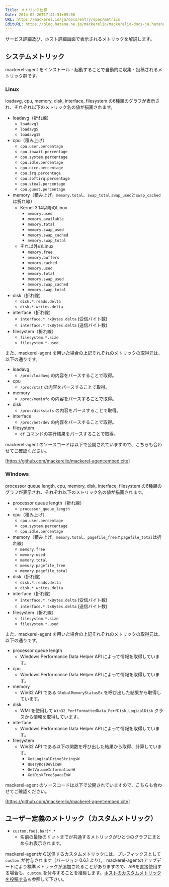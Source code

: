 ```yaml
---
Title: メトリック仕様
Date: 2014-05-26T17:41:51+09:00
URL: https://mackerel.io/ja/docs/entry/spec/metrics
EditURL: https://blog.hatena.ne.jp/mackerelio/mackerelio-docs-ja.hatenablog.mackerel.io/atom/entry/12921228815724654402
---
```


サービス詳細及び、ホスト詳細画面で表示されるメトリックを解説します。

## システムメトリック
mackerel-agent をインストール・起動することで自動的に収集・投稿されるメトリック群です。

### Linux

loadavg, cpu, memory, disk, interface, filesystem の6種類のグラフが表示され、それぞれ以下のメトリック名の値が描画されます。

* loadavg（折れ線）
  * `loadavg1`
  * `loadavg5`
  * `loadavg15`
* cpu（積み上げ）
  * `cpu.user.percentage`
  * `cpu.iowait.percentage`
  * `cpu.system.percentage`
  * `cpu.idle.percentage`
  * `cpu.nice.percentage`
  * `cpu.irq.percentage`
  * `cpu.softirq.percentage`
  * `cpu.steal.percentage`
  * `cpu.guest.percentage`
* memory（積み上げ。`memory.total`、`swap_total` `swap_used`と`swap_cached`は折れ線）
  * Kernel 3.14以降のLinux
      * `memory.used`
      * `memory.available`
      * `memory.total`
      * `memory.swap_used`
      * `memory.swap_cached`
      * `memory.swap_total`
  * それ以外のLinux
      * `memory.free`
      * `memory.buffers`
      * `memory.cached`
      * `memory.used`
      * `memory.total`
      * `memory.swap_used`
      * `memory.swap_cached`
      * `memory.swap_total`
* disk（折れ線）
  * `disk.*.reads.delta`
  * `disk.*.writes.delta`
* interface（折れ線）
  * `interface.*.rxBytes.delta` (受信バイト数)
  * `interface.*.txBytes.delta` (送信バイト数)
* filesystem（折れ線）
  * `filesystem.*.size`
  * `filesystem.*.used`

また、mackerel-agent を用いた場合の上記それぞれのメトリックの取得元は、以下の通りです。

* loadavg
  * `/proc/loadavg` の内容をパースすることで取得。
* cpu
  * `/proc/stat` の内容をパースすることで取得。
* memory
  * `/proc/meminfo` の内容をパースすることで取得。
* disk
  * `/proc/diskstats` の内容をパースすることで取得。
* interface
  * `/proc/net/dev` の内容をパースすることで取得。
* filesystem
  * `df` コマンドの実行結果をパースすることで取得。

mackerel-agent のソースコードは以下で公開されていますので、こちらも合わせてご確認ください。

[https://github.com/mackerelio/mackerel-agent:embed:cite]

### Windows

processor queue length, cpu, memory, disk, interface, filesystem の6種類のグラフが表示され、それぞれ以下のメトリック名の値が描画されます。

* processor queue length（折れ線）
  * `processor_queue_length`
* cpu（積み上げ）
  * `cpu.user.percentage`
  * `cpu.system.percentage`
  * `cpu.idle.percentage`
* memory（積み上げ。`memory.total`、`pagefile_free`と`pagefile_total`は折れ線）
  * `memory.free`
  * `memory.used`
  * `memory.total`
  * `memory.pagefile_free`
  * `memory.pagefile_total`
* disk（折れ線）
  * `disk.*.reads.delta`
  * `disk.*.writes.delta`
* interface（折れ線）
  * `interface.*.rxBytes.delta` (受信バイト数)
  * `interface.*.txBytes.delta` (送信バイト数)
* filesystem（折れ線）
  * `filesystem.*.size`
  * `filesystem.*.used`

また、mackerel-agent を用いた場合の上記それぞれのメトリックの取得元は、以下の通りです。

* processor queue length
  * Windows Performance Data Helper API によって情報を取得しています。
* cpu
  * Windows Performance Data Helper API によって情報を取得しています。
* memory
  * Win32 API である `GlobalMemoryStatusEx` を呼び出した結果から取得しています。
* disk
  * WMI を使用して `Win32_PerfFormattedData_PerfDisk_LogicalDisk` クラスから情報を取得しています。
* interface
  * Windows Performance Data Helper API によって情報を取得しています。
* filesystem
  * Win32 API である以下の関数を呼び出した結果から取得、計算しています。
      * `GetLogicalDriveStringsW`
      * `QueryDosDeviceW`
      * `GetVolumeInformationW`
      * `GetDiskFreeSpaceExW`

mackerel-agent のソースコードは以下で公開されていますので、こちらも合わせてご確認ください。

[https://github.com/mackerelio/mackerel-agent:embed:cite]

<h2 id="user-defined-metric">ユーザー定義のメトリック（カスタムメトリック）</h2>

* `custom.foo(.bar)*.*`
  * 名前の最後のドットまでが共通するメトリックがひとつのグラフにまとめられ表示されます。

mackerel-agentから送信するカスタムメトリックには、プレフィックスとして`custom.`が付与されます（バージョン 0.6.1 より）。 mackerel-agentのアップデートにより標準メトリックが追加されることがありますので、APIを直接使用する場合も、`custom.`を付与することを推奨します。[ホストのカスタムメトリックを投稿する](https://mackerel.io/ja/docs/entry/advanced/custom-metrics)も参照して下さい。
